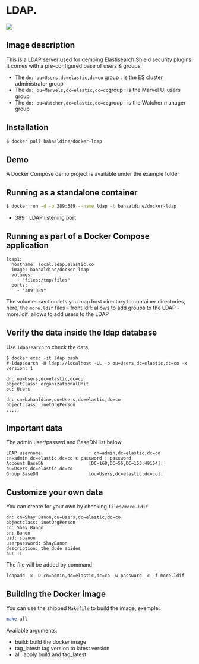 LDAP.
================================

[![](https://badge.imagelayers.io/bahaaldine/docker-ldap:latest.svg)](https://imagelayers.io/?images=bahaaldine/docker-ldap:latest 'Get your own badge on imagelayers.io')

## Image description ##

This is a LDAP server used for demoing Elastisearch Shield security plugins.
It comes with a pre-configured base of users & groups: 
 
- The `dn: ou=Users,dc=elastic,dc=co` group : is the ES cluster administrator group
- The `dn: ou=Marvels,dc=elastic,dc=co`group : is the Marvel UI users group
- The `dn: ou=Watcher,dc=elastic,dc=co`group : is the Watcher manager group

## Installation ##

```bash
$ docker pull bahaaldine/docker-ldap
```

## Demo ##

A Docker Compose demo project is available under the example folder

## Running as a standalone container ##

```bash
$ docker run -d -p 389:389 --name ldap -t bahaaldine/docker-ldap
```
- 389 : LDAP listening port

## Running as part of a Docker Compose application ##

```lang
ldap1:
  hostname: local.ldap.elastic.co
  image: bahaaldine/docker-ldap
  volumes:
    - "files:/tmp/files"
  ports:
    - "389:389"
```

The volumes section lets you map host directory to container directories, here, the `more.ldif` files
    - front.ldif: allows to add groups to the LDAP
    - more.ldif: allows to add users to the LDAP


## Verify the data inside the ldap database ##

Use `ldapsearch` to check the data, 

    $ docker exec -it ldap bash
	# ldapsearch -H ldap://localhost -LL -b ou=Users,dc=elastic,dc=co -x
	version: 1

	dn: ou=Users,dc=elastic,dc=co
	objectClass: organizationalUnit
	ou: Users

	dn: cn=bahaaldine,ou=Users,dc=elastic,dc=co
    objectclass: inetOrgPerson
    .....

## Important data ##

The admin user/passwd and BaseDN list below

    LDAP username                  : cn=admin,dc=elastic,dc=co
    cn=admin,dc=elastic,dc=co's password : password
    Account BaseDN                 [DC=168,DC=56,DC=153:49154]: ou=Users,dc=elastic,dc=co
    Group BaseDN                   [ou=Users,dc=elastic,dc=co]:


## Customize your own data ##

You can create for your own by checking `files/more.ldif`

    dn: cn=Shay Banon,ou=Users,dc=elastic,dc=co
    objectclass: inetOrgPerson
    cn: Shay Banon
    sn: Banon
    uid: sbanon
    userpassword: ShayBanon
    description: the dude abides
    ou: IT

The file will be added by command

    ldapadd -x -D cn=admin,dc=elastic,dc=co -w password -c -f more.ldif

## Building the Docker image

You can use the shipped `Makefile` to build the image,
exemple:

```bash
make all
````
Available arguments:
- build: build the docker image
- tag_latest: tag version to latest version
- all: apply build and tag_latest
